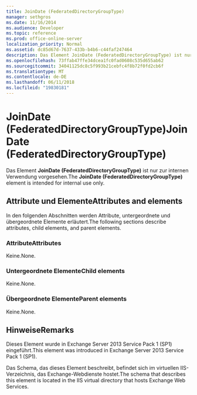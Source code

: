 ```yaml
---
title: JoinDate (FederatedDirectoryGroupType)
manager: sethgros
ms.date: 11/16/2014
ms.audience: Developer
ms.topic: reference
ms.prod: office-online-server
localization_priority: Normal
ms.assetid: dc85d67d-7637-433b-b4b6-c44faf247464
description: Das Element JoinDate (FederatedDirectoryGroupType) ist nur zur internen Verwendung vorgesehen.
ms.openlocfilehash: 73ffab47ffe34dcea1fc0fad0608c535d655ab62
ms.sourcegitcommit: 34041125dc8c5f993b21cebfc4f8b72f0fd2cb6f
ms.translationtype: MT
ms.contentlocale: de-DE
ms.lasthandoff: 06/11/2018
ms.locfileid: "19830181"
---
```

# <a name="joindate-federateddirectorygrouptype"></a><span data-ttu-id="90f82-103">JoinDate (FederatedDirectoryGroupType)</span><span class="sxs-lookup"><span data-stu-id="90f82-103">JoinDate (FederatedDirectoryGroupType)</span></span>

<span data-ttu-id="90f82-104">Das Element **JoinDate (FederatedDirectoryGroupType)** ist nur zur internen Verwendung vorgesehen.</span><span class="sxs-lookup"><span data-stu-id="90f82-104">The **JoinDate (FederatedDirectoryGroupType)** element is intended for internal use only.</span></span> 

## <a name="attributes-and-elements"></a><span data-ttu-id="90f82-105">Attribute und Elemente</span><span class="sxs-lookup"><span data-stu-id="90f82-105">Attributes and elements</span></span>

<span data-ttu-id="90f82-106">In den folgenden Abschnitten werden Attribute, untergeordnete und übergeordnete Elemente erläutert.</span><span class="sxs-lookup"><span data-stu-id="90f82-106">The following sections describe attributes, child elements, and parent elements.</span></span>
  
### <a name="attributes"></a><span data-ttu-id="90f82-107">Attribute</span><span class="sxs-lookup"><span data-stu-id="90f82-107">Attributes</span></span>

<span data-ttu-id="90f82-108">Keine.</span><span class="sxs-lookup"><span data-stu-id="90f82-108">None.</span></span>
  
### <a name="child-elements"></a><span data-ttu-id="90f82-109">Untergeordnete Elemente</span><span class="sxs-lookup"><span data-stu-id="90f82-109">Child elements</span></span>

<span data-ttu-id="90f82-110">Keine.</span><span class="sxs-lookup"><span data-stu-id="90f82-110">None.</span></span>
  
### <a name="parent-elements"></a><span data-ttu-id="90f82-111">Übergeordnete Elemente</span><span class="sxs-lookup"><span data-stu-id="90f82-111">Parent elements</span></span>

<span data-ttu-id="90f82-112">Keine.</span><span class="sxs-lookup"><span data-stu-id="90f82-112">None.</span></span>
  
## <a name="remarks"></a><span data-ttu-id="90f82-113">Hinweise</span><span class="sxs-lookup"><span data-stu-id="90f82-113">Remarks</span></span>

<span data-ttu-id="90f82-114">Dieses Element wurde in Exchange Server 2013 Service Pack 1 (SP1) eingeführt.</span><span class="sxs-lookup"><span data-stu-id="90f82-114">This element was introduced in Exchange Server 2013 Service Pack 1 (SP1).</span></span>
  
<span data-ttu-id="90f82-115">Das Schema, das dieses Element beschreibt, befindet sich im virtuellen IIS-Verzeichnis, das Exchange-Webdienste hostet.</span><span class="sxs-lookup"><span data-stu-id="90f82-115">The schema that describes this element is located in the IIS virtual directory that hosts Exchange Web Services.</span></span>
  

